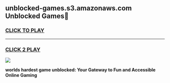 
## unblocked-games.s3.amazonaws.com Unblocked Games👋
<h3>
<a href="https://premium.freeplayer.one?title=unblocked-games.s3.amazonaws.com&ref=16F">CLICK TO PLAY</a></h3>
<hr>

<h3>
<a href="https://premium.freeplayer.one?title=unblocked-games.s3.amazonaws.com&ref=16F">CLICK 2 PLAY</a>
  
</h3>

<a href="https://premium.freeplayer.one?title=unblocked-games.s3.amazonaws.com&ref=16F/"><img src="https://clearcache.store/games.png"></a>


**worlds hardest game unblocked: Your Gateway to Fun and Accessible Online Gaming**
